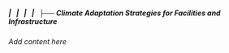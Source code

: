 ##### |   |   |   |   ├── Climate Adaptation Strategies for Facilities and Infrastructure

*Add content here*